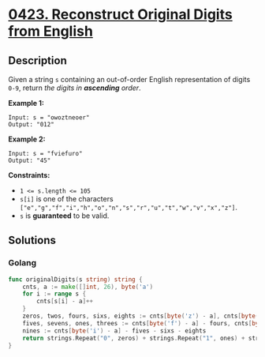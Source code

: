 # [0423. Reconstruct Original Digits from English](https://leetcode-cn.com/problems/reconstruct-original-digits-from-english/)



## Description



Given a string `s` containing an out-of-order English representation of digits `0-9`, return *the digits in **ascending** order*.

 

**Example 1:**

```
Input: s = "owoztneoer"
Output: "012"
```

**Example 2:**

```
Input: s = "fviefuro"
Output: "45"
```

 

**Constraints:**

- `1 <= s.length <= 105`
- `s[i]` is one of the characters `["e","g","f","i","h","o","n","s","r","u","t","w","v","x","z"]`.
- `s` is **guaranteed** to be valid.





## Solutions

### Golang

```go
func originalDigits(s string) string {
    cnts, a := make([]int, 26), byte('a')
    for i := range s {
        cnts[s[i] - a]++
    }
    zeros, twos, fours, sixs, eights := cnts[byte('z') - a], cnts[byte('w') - a], cnts[byte('u') - a], cnts[byte('x') - a], cnts[byte('g') - a]
    fives, sevens, ones, threes := cnts[byte('f') - a] - fours, cnts[byte('s') - a] - sixs, cnts[byte('o') - a] - zeros - twos - fours, cnts[byte('h') - a] - eights
    nines := cnts[byte('i') - a] - fives - sixs - eights
    return strings.Repeat("0", zeros) + strings.Repeat("1", ones) + strings.Repeat("2", twos) + strings.Repeat("3", threes) + strings.Repeat("4", fours) + strings.Repeat("5", fives) + strings.Repeat("6", sixs) + strings.Repeat("7", sevens) + strings.Repeat("8", eights) + strings.Repeat("9", nines)
}
```

